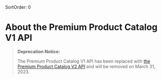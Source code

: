 SortOrder: 0
# About the Premium Product Catalog V1 API

<blockquote class='warning'>

__Deprecation Notice:__

The Premium Product Catalog V1 API has been replaced with
[the Premium Product Catalog V2 API](https://bo.wix.com/wix-docs/rest/premium/premium-product-catalog-v2/introduction)
and will be removed on March 31, 2023.

</blockquote>
